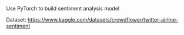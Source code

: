 Use PyTorch to build sentiment analysis model

Dataset: https://www.kaggle.com/datasets/crowdflower/twitter-airline-sentiment
